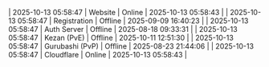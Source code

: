 | 2025-10-13 05:58:47 | Website | Online | 2025-10-13 05:58:43 |
| 2025-10-13 05:58:47 | Registration | Offline | 2025-09-09 16:40:23 |
| 2025-10-13 05:58:47 | Auth Server | Offline | 2025-08-18 09:33:31 |
| 2025-10-13 05:58:47 | Kezan (PvE) | Offline | 2025-10-11 12:51:30 |
| 2025-10-13 05:58:47 | Gurubashi (PvP) | Offline | 2025-08-23 21:44:06 |
| 2025-10-13 05:58:47 | Cloudflare | Online | 2025-10-13 05:58:43 |
